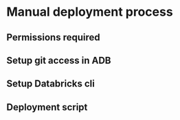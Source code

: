 # Manual deployment process

## Permissions required


## Setup git access in ADB

## Setup Databricks cli

## Deployment script
